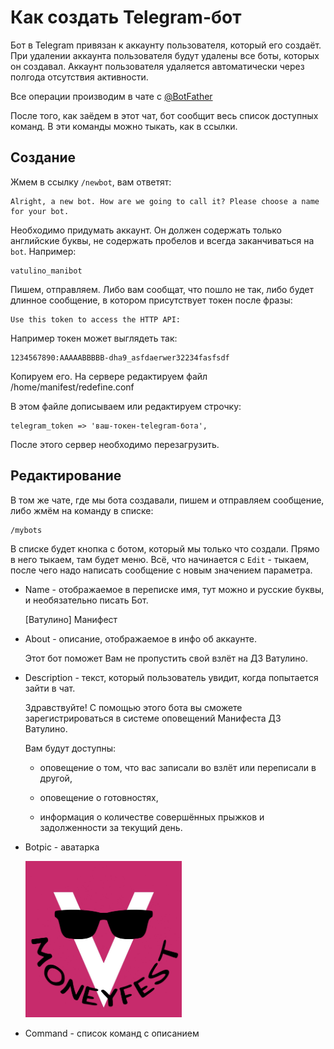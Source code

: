 # Как создать Telegram-бот

Бот в Telegram привязан к аккаунту пользователя, который его создаёт. При удалении аккаунта пользователя будут удалены все боты, которых он создавал. Аккаунт пользователя удаляется автоматически через полгода отсутствия активности.

Все операции производим в чате с [@BotFather](https://t.me/BotFather)

После того, как заёдем в этот чат, бот сообщит весь список доступных команд. В эти команды можно тыкать, как в ссылки.

## Создание

Жмем в ссылку `/newbot`, вам ответят:

    Alright, a new bot. How are we going to call it? Please choose a name for your bot.

Необходимо придумать аккаунт. Он должен содержать только английские буквы, не содержать пробелов и всегда заканчиваться на `bot`. Например:

    vatulino_manibot

Пишем, отправляем. Либо вам сообщат, что пошло не так, либо будет длинное сообщение, в котором присутствует токен после фразы:

    Use this token to access the HTTP API:

Например токен может выглядеть так:

    1234567890:AAAAABBBBB-dha9_asfdaerwer32234fasfsdf

Копируем его. На сервере редактируем файл /home/manifest/redefine.conf

В этом файле дописываем или редактируем строчку:

    telegram_token => 'ваш-токен-telegram-бота',

После этого сервер необходимо перезагрузить.

## Редактирование

В том же чате, где мы бота создавали, пишем и отправляем сообщение, либо жмём на команду в списке:

    /mybots

В списке будет кнопка с ботом, который мы только что создали. Прямо в него тыкаем, там будет меню. Всё, что начинается с `Edit` - тыкаем, после чего надо написать сообщение с новым значением параметра.

* Name -  отображаемое в переписке имя, тут можно и русские буквы, и необязательно писать Бот.

    [Ватулино] Манифест

* About - описание, отображаемое в инфо об аккаунте.

    Этот бот поможет Вам не пропустить свой взлёт на ДЗ Ватулино.

* Description - текст, который пользователь увидит, когда попытается зайти в чат.

    Здравствуйте! С помощью этого бота вы сможете зарегистрироваться в системе оповещений Манифеста ДЗ Ватулино.
    
    Вам будут доступны:
    
    * оповещение о том, что вас записали во взлёт или переписали в другой,
    
    * оповещение о готовностях,
    
    * информация о количестве совершённых прыжков и задолженности за текущий день.

* Botpic - аватарка

    <img src="moneyfest.jpg" width="250px" />

* Command - список команд с описанием
